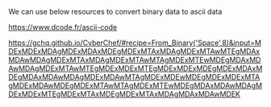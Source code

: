 We can use below resources to convert binary data to ascii data

https://www.dcode.fr/ascii-code

https://gchq.github.io/CyberChef/#recipe=From_Binary('Space',8)&input=MDExMDExMDAgMDExMDAxMDEgMDExMTAxMDAgMDExMTAwMTEgMDAxMDAwMDAgMDExMTAxMDAgMDExMTAwMTAgMDExMTEwMDEgMDAxMDAwMDAgMDExMTAwMTEgMDExMDExMTEgMDExMDExMDEgMDExMDAxMDEgMDAxMDAwMDAgMDExMDAwMTAgMDExMDEwMDEgMDExMDExMTAgMDExMDAwMDEgMDExMTAwMTAgMDExMTEwMDEgMDAxMDAwMDAgMDExMDExMTEgMDExMTAxMDEgMDExMTAxMDAgMDAxMDAwMDEK



